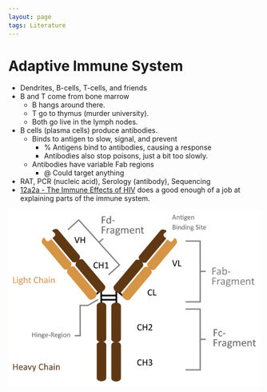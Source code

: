 ```yaml
---
layout: page
tags: Literature 
---
```


# Adaptive Immune System

- Dendrites, B-cells, T-cells, and friends
- B and T come from bone marrow
	- B hangs around there.
	- T go to thymus (murder university).
	- Both go live in the lymph nodes.
- B cells (plasma cells) produce antibodies.
	- Binds to antigen to slow, signal, and prevent
		- % Antigens bind to antibodies, causing a response
		- Antibodies also stop poisons, just a bit too slowly.
	- Antibodies have variable Fab regions
		- @ Could target anything
- RAT, PCR (nucleic acid), Serology (antibody), Sequencing
- [12a2a - The Immune Effects of HIV](../3%20Permanent%20Notes/12a2a%20-%20The%20Immune%20Effects%20of%20HIV.md) does a good enough of a job at explaining parts of the immune system.

![](../../assets/Antibody%20Structure.png)